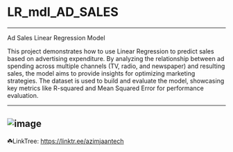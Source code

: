 # LR_mdl_AD_SALES 

------------------------------------
Ad Sales Linear Regression Model

This project demonstrates how to use Linear Regression to predict sales based on advertising expenditure. By analyzing the relationship between ad spending across multiple channels (TV, radio, and newspaper) and resulting sales, the model aims to provide insights for optimizing marketing strategies. The dataset is used to build and evaluate the model, showcasing key metrics like R-squared and Mean Squared Error for performance evaluation.


--------
![image](https://github.com/user-attachments/assets/610623a2-4266-424a-9353-7426334fe18f)
--------
☘️LinkTree: https://linktr.ee/azimjaantech

